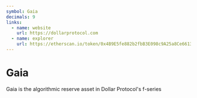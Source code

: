 ```yaml
---
symbol: Gaia
decimals: 9
links:
  - name: website
    url: https://dollarprotocol.com
  - name: explorer
    url: https://etherscan.io/token/0x4B9E5fe882b2fbB3E098c9A25a8Ce66135Ed2be4
---
```


# Gaia

Gaia is the algorithmic reserve asset in Dollar Protocol's f-series
